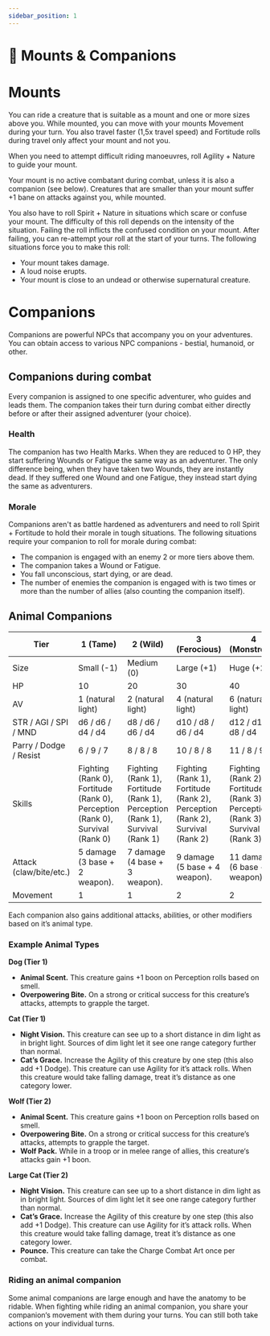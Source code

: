 ```yaml
---
sidebar_position: 1
---
```


# 🐎 Mounts & Companions

# Mounts

You can ride a creature that is suitable as a mount and one or more sizes above you. While mounted, you can move with your mounts Movement during your turn. You also travel faster (1,5x travel speed) and Fortitude rolls during travel only affect your mount and not you.

When you need to attempt difficult riding manoeuvres, roll Agility + Nature to guide your mount.

Your mount is no active combatant during combat, unless it is also a companion (see below). Creatures that are smaller than your mount suffer +1 bane on attacks against you, while mounted.

You also have to roll Spirit + Nature in situations which scare or confuse your mount. The difficulty of this roll depends on the intensity of the situation. Failing the roll inflicts the confused condition on your mount. After failing, you can re-attempt your roll at the start of your turns. The following situations force you to make this roll:

- Your mount takes damage.
- A loud noise erupts.
- Your mount is close to an undead or otherwise supernatural creature.

# Companions

Companions are powerful NPCs that accompany you on your adventures. You can obtain access to various NPC companions - bestial, humanoid, or other.

## Companions during combat

Every companion is assigned to one specific adventurer, who guides and leads them. The companion takes their turn during combat either directly before or after their assigned adventurer (your choice).

### Health

The companion has two Health Marks. When they are reduced to 0 HP, they start suffering Wounds or Fatigue the same way as an adventurer. The only difference being, when they have taken two Wounds, they are instantly dead. If they suffered one Wound and one Fatigue, they instead start dying the same as adventurers.

### Morale

Companions aren't as battle hardened as adventurers and need to roll Spirit + Fortitude to hold their morale in tough situations. The following situations require your companion to roll for morale during combat:

- The companion is engaged with an enemy 2 or more tiers above them.
- The companion takes a Wound or Fatigue.
- You fall unconscious, start dying, or are dead.
- The number of enemies the companion is engaged with is two times or more than the number of allies (also counting the companion itself).

## Animal Companions

| Tier | 1 (Tame) | 2 (Wild) | 3 (Ferocious) | 4 (Monstrous) |
| --- | --- | --- | --- | --- |
| Size | Small (-1) | Medium (0) | Large (+1) | Huge (+2) |
| HP | 10 | 20 | 30 | 40 |
| AV | 1 (natural light) | 2 (natural light) | 4 (natural light) | 6 (natural light) |
| STR / AGI / SPI / MND | d6 / d6 / d4 / d4 | d8 / d6 / d6 / d4 | d10 / d8 / d6 / d4 | d12 / d10 / d8 / d4 |
| Parry / Dodge / Resist | 6 / 9 / 7 | 8 / 8 / 8 | 10 / 8 / 8 | 11 / 8 / 9 |
| Skills | Fighting (Rank 0), Fortitude (Rank 0), Perception (Rank 0), Survival (Rank 0) | Fighting (Rank 1), Fortitude (Rank 1), Perception (Rank 1), Survival (Rank 1) | Fighting (Rank 1), Fortitude (Rank 2), Perception (Rank 2), Survival (Rank 2) | Fighting (Rank 2), Fortitude (Rank 3), Perception (Rank 3), Survival (Rank 3) |
| Attack (claw/bite/etc.) | 5 damage (3 base + 2 weapon). | 7 damage (4 base + 3 weapon). | 9 damage (5 base + 4 weapon). | 11 damage (6 base + 5 weapon). |
| Movement | 1 | 1 | 2 | 2 |

Each companion also gains additional attacks, abilities, or other modifiers based on it’s animal type.

### Example Animal Types

******Dog (Tier 1)******

- **Animal Scent.** This creature gains +1 boon on Perception rolls based on smell.
- **Overpowering Bite.** On a strong or critical success for this creature’s attacks, attempts to grapple the target.

******Cat (Tier 1)******

- **Night Vision.** This creature can see up to a short distance in dim light as in bright light. Sources of dim light let it see one range category further than normal.
- **Cat’s Grace.** Increase the Agility of this creature by one step (this also add +1 Dodge). This creature can use Agility for it’s attack rolls. When this creature would take falling damage, treat it’s distance as one category lower.

**Wolf (Tier 2)**

- **Animal Scent.** This creature gains +1 boon on Perception rolls based on smell.
- **Overpowering Bite.** On a strong or critical success for this creature’s attacks, attempts to grapple the target.
- **Wolf Pack.** While in a troop or in melee range of allies, this creature‘s attacks gain +1 boon.

**Large Cat (Tier 2)**

- **Night Vision.** This creature can see up to a short distance in dim light as in bright light. Sources of dim light let it see one range category further than normal.
- **Cat’s Grace.** Increase the Agility of this creature by one step (this also add +1 Dodge). This creature can use Agility for it’s attack rolls. When this creature would take falling damage, treat it’s distance as one category lower.
- **Pounce.** This creature can take the Charge Combat Art once per combat.

### Riding an animal companion

Some animal companions are large enough and have the anatomy to be ridable. When fighting while riding an animal companion, you share your companion‘s movement with them during your turns. You can still both take actions on your individual turns.